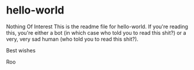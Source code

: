 # hello-world
Nothing Of Interest
This is the readme file for hello-world. If you're reading this, you're either a bot (in which case who told you to read this shit?) or a very, very sad human (who told you to read this shit?).

Best wishes

Roo
